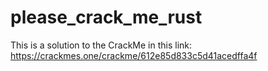 # please_crack_me_rust

This is a solution to the CrackMe in this link: https://crackmes.one/crackme/612e85d833c5d41acedffa4f
